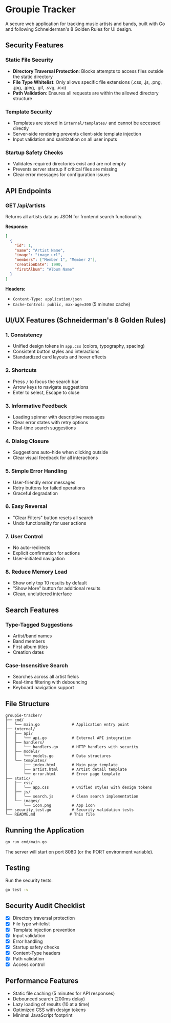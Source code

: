 # Groupie Tracker

A secure web application for tracking music artists and bands, built with Go and following Schneiderman's 8 Golden Rules for UI design.

## Security Features

### Static File Security
- **Directory Traversal Protection**: Blocks attempts to access files outside the static directory
- **File Type Whitelist**: Only allows specific file extensions (.css, .js, .png, .jpg, .jpeg, .gif, .svg, .ico)
- **Path Validation**: Ensures all requests are within the allowed directory structure

### Template Security
- Templates are stored in `internal/templates/` and cannot be accessed directly
- Server-side rendering prevents client-side template injection
- Input validation and sanitization on all user inputs

### Startup Safety Checks
- Validates required directories exist and are not empty
- Prevents server startup if critical files are missing
- Clear error messages for configuration issues

## API Endpoints

### GET /api/artists
Returns all artists data as JSON for frontend search functionality.

**Response:**
```json
[
  {
    "id": 1,
    "name": "Artist Name",
    "image": "image_url",
    "members": ["Member 1", "Member 2"],
    "creationDate": 1990,
    "firstAlbum": "Album Name"
  }
]
```

**Headers:**
- `Content-Type: application/json`
- `Cache-Control: public, max-age=300` (5 minutes cache)

## UI/UX Features (Schneiderman's 8 Golden Rules)

### 1. Consistency
- Unified design tokens in `app.css` (colors, typography, spacing)
- Consistent button styles and interactions
- Standardized card layouts and hover effects

### 2. Shortcuts
- Press `/` to focus the search bar
- Arrow keys to navigate suggestions
- Enter to select, Escape to close

### 3. Informative Feedback
- Loading spinner with descriptive messages
- Clear error states with retry options
- Real-time search suggestions

### 4. Dialog Closure
- Suggestions auto-hide when clicking outside
- Clear visual feedback for all interactions

### 5. Simple Error Handling
- User-friendly error messages
- Retry buttons for failed operations
- Graceful degradation

### 6. Easy Reversal
- "Clear Filters" button resets all search
- Undo functionality for user actions

### 7. User Control
- No auto-redirects
- Explicit confirmation for actions
- User-initiated navigation

### 8. Reduce Memory Load
- Show only top 10 results by default
- "Show More" button for additional results
- Clean, uncluttered interface

## Search Features

### Type-Tagged Suggestions
- Artist/band names
- Band members
- First album titles
- Creation dates

### Case-Insensitive Search
- Searches across all artist fields
- Real-time filtering with debouncing
- Keyboard navigation support

## File Structure

```
groupie-tracker/
├── cmd/
│   └── main.go              # Application entry point
├── internal/
│   ├── api/
│   │   └── api.go           # External API integration
│   ├── handlers/
│   │   └── handlers.go      # HTTP handlers with security
│   ├── models/
│   │   └── models.go        # Data structures
│   └── templates/
│       ├── index.html       # Main page template
│       ├── artist.html      # Artist detail template
│       └── error.html       # Error page template
├── static/
│   ├── css/
│   │   └── app.css          # Unified styles with design tokens
│   ├── js/
│   │   └── search.js        # Clean search implementation
│   └── images/
│       └── icon.png         # App icon
├── security_test.go         # Security validation tests
└── README.md               # This file
```

## Running the Application

```bash
go run cmd/main.go
```

The server will start on port 8080 (or the PORT environment variable).

## Testing

Run the security tests:
```bash
go test -v
```

## Security Audit Checklist

- [x] Directory traversal protection
- [x] File type whitelist
- [x] Template injection prevention
- [x] Input validation
- [x] Error handling
- [x] Startup safety checks
- [x] Content-Type headers
- [x] Path validation
- [x] Access control

## Performance Features

- Static file caching (5 minutes for API responses)
- Debounced search (200ms delay)
- Lazy loading of results (10 at a time)
- Optimized CSS with design tokens
- Minimal JavaScript footprint

